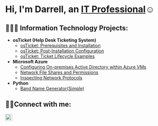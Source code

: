 <h1>Hi, I'm Darrell, an <a href="https://linkedin.com/in/DarrellJo">IT Professional</a>☺</h1>

<h2>👨🏽‍💻 Information Technology Projects:</h2>

- <b>osTicket (Help Desk Ticketing System)</b>
  - [osTicket: Prerequisites and Installation](https://github.com/DarrellJo/osticket-prereqs)
  - [osTicket: Post-Installation Configuration](https://github.com/DarrellJo/osticket-postinstall)
  - [osTicket: Ticket Lifecycle Examples](https://github.com/DarrellJo/ticket-lifecycle)
- <b>Microsoft Azure</b>
  - [Configuring On-premises Active Directory within Azure VMs](https://github.com/DarrellJo/configure-ad)
  - [Network File Shares and Permissions](https://github.com/DarrellJo/Network-File-Shares)
  - [Inspecting Network Protocols](https://github.com/DarrellJo/azure-network-protocol)
- <b>Python</b>
  - [Band Name Generator(Simple)](https://github.com/DarrellJo/)
<h2>🤳🏽Connect with me:</h2>

[<img align="left" alt="Josh | LinkedIn" width="22px" src="https://cdn.jsdelivr.net/npm/simple-icons@v3/icons/linkedin.svg" />][linkedin]
  
[linkedin]: https://www.linkedin.com/in/darrelljo
